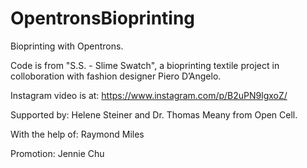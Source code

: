# OpentronsBioprinting
Bioprinting with Opentrons.

Code is from "S.S. - Slime Swatch", a bioprinting textile project in colloboration with fashion designer Piero D’Angelo.

Instagram video is at: https://www.instagram.com/p/B2uPN9lgxoZ/

Supported by: Helene Steiner and Dr. Thomas Meany from Open Cell.

With the help of: Raymond Miles

Promotion: Jennie Chu
